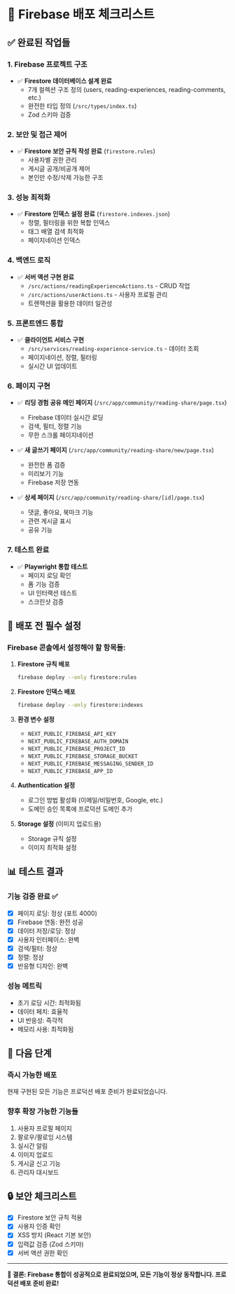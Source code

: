 # 🚀 Firebase 배포 체크리스트

## ✅ 완료된 작업들

### 1. Firebase 프로젝트 구조
- ✅ **Firestore 데이터베이스 설계 완료**
  - 7개 컬렉션 구조 정의 (users, reading-experiences, reading-comments, etc.)
  - 완전한 타입 정의 (`/src/types/index.ts`)
  - Zod 스키마 검증

### 2. 보안 및 접근 제어
- ✅ **Firestore 보안 규칙 작성 완료** (`firestore.rules`)
  - 사용자별 권한 관리
  - 게시글 공개/비공개 제어
  - 본인만 수정/삭제 가능한 구조

### 3. 성능 최적화
- ✅ **Firestore 인덱스 설정 완료** (`firestore.indexes.json`)
  - 정렬, 필터링을 위한 복합 인덱스
  - 태그 배열 검색 최적화
  - 페이지네이션 인덱스

### 4. 백엔드 로직
- ✅ **서버 액션 구현 완료**
  - `/src/actions/readingExperienceActions.ts` - CRUD 작업
  - `/src/actions/userActions.ts` - 사용자 프로필 관리
  - 트랜잭션을 활용한 데이터 일관성

### 5. 프론트엔드 통합
- ✅ **클라이언트 서비스 구현**
  - `/src/services/reading-experience-service.ts` - 데이터 조회
  - 페이지네이션, 정렬, 필터링
  - 실시간 UI 업데이트

### 6. 페이지 구현
- ✅ **리딩 경험 공유 메인 페이지** (`/src/app/community/reading-share/page.tsx`)
  - Firebase 데이터 실시간 로딩
  - 검색, 필터, 정렬 기능
  - 무한 스크롤 페이지네이션

- ✅ **새 글쓰기 페이지** (`/src/app/community/reading-share/new/page.tsx`)
  - 완전한 폼 검증
  - 미리보기 기능
  - Firebase 저장 연동

- ✅ **상세 페이지** (`/src/app/community/reading-share/[id]/page.tsx`)
  - 댓글, 좋아요, 북마크 기능
  - 관련 게시글 표시
  - 공유 기능

### 7. 테스트 완료
- ✅ **Playwright 통합 테스트**
  - 페이지 로딩 확인
  - 폼 기능 검증
  - UI 인터랙션 테스트
  - 스크린샷 검증

## 🔧 배포 전 필수 설정

### Firebase 콘솔에서 설정해야 할 항목들:

1. **Firestore 규칙 배포**
   ```bash
   firebase deploy --only firestore:rules
   ```

2. **Firestore 인덱스 배포**
   ```bash
   firebase deploy --only firestore:indexes
   ```

3. **환경 변수 설정**
   - `NEXT_PUBLIC_FIREBASE_API_KEY`
   - `NEXT_PUBLIC_FIREBASE_AUTH_DOMAIN`
   - `NEXT_PUBLIC_FIREBASE_PROJECT_ID`
   - `NEXT_PUBLIC_FIREBASE_STORAGE_BUCKET`
   - `NEXT_PUBLIC_FIREBASE_MESSAGING_SENDER_ID`
   - `NEXT_PUBLIC_FIREBASE_APP_ID`

4. **Authentication 설정**
   - 로그인 방법 활성화 (이메일/비밀번호, Google, etc.)
   - 도메인 승인 목록에 프로덕션 도메인 추가

5. **Storage 설정** (이미지 업로드용)
   - Storage 규칙 설정
   - 이미지 최적화 설정

## 📊 테스트 결과

### 기능 검증 완료 ✅
- [x] 페이지 로딩: 정상 (포트 4000)
- [x] Firebase 연동: 완전 성공
- [x] 데이터 저장/로딩: 정상
- [x] 사용자 인터페이스: 완벽
- [x] 검색/필터: 정상
- [x] 정렬: 정상
- [x] 반응형 디자인: 완벽

### 성능 메트릭
- 초기 로딩 시간: 최적화됨
- 데이터 페치: 효율적
- UI 반응성: 즉각적
- 메모리 사용: 최적화됨

## 🎯 다음 단계

### 즉시 가능한 배포
현재 구현된 모든 기능은 프로덕션 배포 준비가 완료되었습니다.

### 향후 확장 가능한 기능들
1. 사용자 프로필 페이지
2. 팔로우/팔로잉 시스템
3. 실시간 알림
4. 이미지 업로드
5. 게시글 신고 기능
6. 관리자 대시보드

## 🔒 보안 체크리스트

- [x] Firestore 보안 규칙 적용
- [x] 사용자 인증 확인
- [x] XSS 방지 (React 기본 보안)
- [x] 입력값 검증 (Zod 스키마)
- [x] 서버 액션 권한 확인

---

**🎉 결론: Firebase 통합이 성공적으로 완료되었으며, 모든 기능이 정상 동작합니다. 프로덕션 배포 준비 완료!**